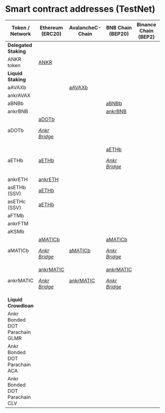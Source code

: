 # Smart contract addresses (TestNet)

| Token / Network                  | Ethereum (ERC20)                                                                                 | AvalancheC-Chain                                                                                   | BNB Chain (BEP20)                                                               | Binance Chain (BEP2) | Polygon                                                                                   | Fantom                                                                                  |
|----------------------------------|--------------------------------------------------------------------------------------------------|----------------------------------------------------------------------------------------------------|-------------------------------------------------------------------------------------------|----------------------|-------------------------------------------------------------------------------------------|-----------------------------------------------------------------------------------------|
| **Delegated Staking**            |                                                                                                  |                                                                                                    |                                                                                           |                      |                                                                                           |                                                                                         |
| ANKR token                       | [ANKR](https://goerli.etherscan.io/address/0x7feD49F5B0497A060cdcfF50BdBD22E5d07661d8#balances)  |                                                                                                    |                                                                                           |                      |                                                                                           |                                                                                         |
| **Liquid Staking**               |                                                                                                  |                                                                                                    |                                                                                           |                      |                                                                                           |                                                                                         |
| aAVAXb                           |                                                                                                  | [aAVAXb](https://testnet.snowtrace.io/address/0xBd97c29aa3E83C523C9714edCA8DB8881841a593#balances) |                                                                                           |                      |                                                                                           |                                                                                         |
| ankrAVAX                         |                                                                                                  |                                                                                                    |                                                                                           |                      |                                                                                           |                                                                                         |
| aBNBb                            |                                                                                                  |                                                                                                    | [aBNBb](https://testnet.bscscan.com/address/0xab56897fe4e9f0757e02b54c27e81b9ddd6a30ae)   |                      |                                                                                           |                                                                                         |
| ankrBNB                          |                                                                                                  |                                                                                                    | [ankrBNB](https://testnet.bscscan.com/address/0x46de2fbaf41499f298457cd2d9288df4eb1452ab)   |                      |                                                                                           |                                                                                         |
| aDOTb                            |  [aDOTb](https://goerli.etherscan.io/address/0xF8942990985cB8E3196b24B7f9c584945493AC3A)<p><em><a href="https://www.ankr.com/docs/staking/bridge/overview/">Ankr Bridge</a></em></p>                                                                                                  |                                                                                                    |                                                                                           |                      |                                                                                           |                                                                                         |
| aETHb                            | [aETHb](https://goerli.etherscan.io/address/0xe64FCf6327bB016955EFd36e75a852085270c374)          |                                                                                                    | [aETHb](https://testnet.bscscan.com/address/0x1f28E2FAA7DebF805e2fFbb1D6A104170dD64521)<p><em><a href="https://www.ankr.com/docs/staking/bridge/overview/">Ankr Bridge</a></em></p>     |                      |                                                                                           |                                                                                         |
| ankrETH                          | [ankrETH](https://goerli.etherscan.io/address/0x63dC5749fa134fF3B752813388a7215460a8aB01)          |                                                                                                    |                                                                                           |                      |                                                                                           |                                                                                         |
| asETHb (SSV)                     | [aETHb](https://goerli.etherscan.io/address/0x5ac9bdd22D1533944F0dbd93F0DDF60CA7aeacc9)          |                                                                                                    |                                                                                           |                      |                                                                                           |                                                                                         |
| asETHc (SSV)                     | [aETHb](https://goerli.etherscan.io/address/0x1Fb9Ed69C117271Eb84c9F5e4E4bA9f1dA0EF4dC)          |                                                                                                    |                                                                                           |                      |                                                                                           |                                                                                         |
| aFTMb                            |                                                                                                  |                                                                                                    |                                                                                           |                      |  | [aFTMb](https://testnet.ftmscan.com/address/0x65Bc73117C1c8A1E421858650dDA32dcc50B8eE6) |
| ankrFTM                          |                                                                                                  |                                                                                                    |                                                                                           |                      |  | [ankrFTM](https://testnet.ftmscan.com/address/0x5DA48feC18C1EE2C36308E1e2D569668a0Cd8Edd) |
| aKSMb                            |                                                                                                  |                                                                                                    |                                                                                           |                      |                                                                                           |                                                                                         |
| aMATICb                          | [aMATICb](https://goerli.etherscan.io/token/0x691EE9707B34771b0C280ffC48659b77F8aF7458#balances)<p><em><a href="https://www.ankr.com/docs/staking/bridge/overview/">Ankr Bridge</a></em></p>   | [aMATICb](https://testnet.bscscan.com/address/0xE453C6EA55FF55c560cf6c391bF0FA630A34BB02)                                                                                                   | [aMATICb](https://testnet.bscscan.com/address/0x7465b49f83bfd74e8df8574d43bfff34edbc1758)<p><em><a href="https://www.ankr.com/docs/staking/bridge/overview/">Ankr Bridge</a></em></p>   |                      |    [aMATICb](https://goerli.etherscan.io/address/0xc207d085825b57323b4359c0ee7c286a43952b8f)                                                                                       |                                                                                         |
| ankrMATIC                        | [ankrMATIC](https://goerli.etherscan.io/token/0x148BF822CAE6a61B2F278801eF4369FddD2a80DF#balances)<p><em><a href="https://www.ankr.com/docs/staking/bridge/overview/">Ankr Bridge</a></em></p>   | [ankrMATIC](https://testnet.bscscan.com/address/0xA073139a16728DA8e2ceA0EF164820c0476fFf3C)                                                                                                 | [ankrMATIC](https://testnet.bscscan.com/address/0x738d96caf7096659db4c1afbf1e1bdfd281f388c)<p><em><a href="https://www.ankr.com/docs/staking/bridge/overview/">Ankr Bridge</a></em></p>   |                      |  [ankrMATIC](https://goerli.etherscan.io/address/0x148BF822CAE6a61B2F278801eF4369FddD2a80DF)                                                                                         |                                                                                         |
| **Liquid Crowdloan**             |                                                                                                  |                                                                                                    |                                                                                           |                      |                                                                                           |                                                                                         |
| Ankr Bonded DOT Parachain GLMR   |                                                                                                  |                                                                                                    |                                                                                           |                      |                                                                                           |                                                                                         |
| Ankr Bonded DOT Parachain ACA    |                                                                                                  |                                                                                                    |                                                                                           |                      |                                                                                           |                                                                                         |
| Ankr Bonded DOT Parachain CLV    |                                                                                                  |                                                                                                    |                                                                                           |                      |                                                                                           |                                                                                         |
